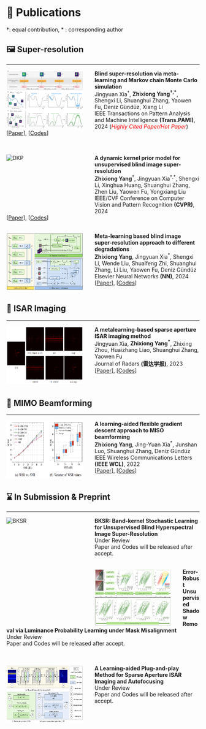 
# 📝 Publications 
&dagger;: equal contribution, * : corresponding author

##  🖼️ Super-resolution

<hr class="custom-hr1">
<dl>
  <dt><img align="left" width="200" height="150" class="custom-size" src="./_pages/images/MLMC.png" alt="MLMC" style="margin-right: 30px;"></dt>
</dl>

<strong><a class="publication-title">Blind super-resolution via meta-learning and Markov chain Monte Carlo simulation</a></strong> <br>
Jingyuan Xia<sup>†</sup>, <strong>Zhixiong Yang<sup>†,*</sup></strong>, Shengxi Li, Shuanghui Zhang, Yaowen Fu, Deniz Gündüz, Xiang Li <br>
IEEE Transactions on Pattern Analysis and Machine Intelligence  <strong>(Trans.PAMI)</strong>, 2024 (<span style="color:red">*Highly Cited Paper/Hot Paper*</span>) <br>
[[Paper](https://arxiv.org/pdf/2406.08896)], [[Codes](https://github.com/XYLGroup/MLMC)]
<br><br><br>

<dl>
  <dt><img align="left" width="200" height="150" class="custom-size" src="./_pages/images/DKP.png" alt="DKP" style="margin-right: 30px;"></dt>
</dl>

<strong><a class="publication-title">A dynamic kernel prior model for unsupervised blind image super-resolution</a></strong> <br>
<strong>Zhixiong Yang</strong><sup>†</sup>, Jingyuan Xia<sup>†,*</sup>, Shengxi Li, Xinghua Huang, Shuanghui Zhang, Zhen Liu, Yaowen Fu, Yongxiang Liu <br>
IEEE/CVF Conference on Computer Vision and Pattern Recognition  <strong>(CVPR)</strong>, 2024 <br>
[[Paper](https://openaccess.thecvf.com/content/CVPR2024/papers/Yang_A_Dynamic_Kernel_Prior_Model_for_Unsupervised_Blind_Image_Super-Resolution_CVPR_2024_paper.pdf)], [[Codes](https://github.com/XYLGroup/DKP)]
<br><br>

<dl>
  <dt><img align="left" width="200" height="150" class="custom-size" src="./_pages/images/DDSR.png" alt="DDSR" style="margin-right: 30px;"></dt>
</dl>

<strong><a class="publication-title">Meta-learning based blind image super-resolution approach to different degradations</a></strong> <br>
<strong>Zhixiong Yang</strong>, Jingyuan Xia<sup>*</sup>, Shengxi Li, Wende Liu, Shuaifeng Zhi, Shuanghui Zhang, Li Liu, Yaowen Fu, Deniz Gündüz <br>
Elsevier Neural Networks <strong>(NN)</strong>, 2024 <br>
[[Paper](https://www.sciencedirect.com/science/article/pii/S0893608024003538)], [[Codes](https://github.com/XYLGroup/DDSR)]
<br><br>

## 📡 ISAR Imaging 

<hr class="custom-hr1">
<dl>
  <dt><img align="left" width="200" height="150" class="custom-size" src="./_pages/images/Radar1.png" alt="Radar" style="margin-right: 30px;"></dt>
</dl>

<strong><a class="publication-title">A metalearning-based sparse aperture ISAR imaging method</a></strong> <br>
Jingyuan Xia, <strong>Zhixiong Yang<sup>*</sup></strong>, Zhixing Zhou, Huaizhang Liao, Shuanghui Zhang, Yaowen Fu <br>
Journal of Radars  <strong>(雷达学报)</strong>, 2023 <br>
[[Paper](https://radars.ac.cn/en/article/doi/10.12000/JR23121)], [[Codes](https://github.com/XYLGroup/LABP)]
<br><br><br>

## 📶 MIMO Beamforming

<hr class="custom-hr1">
<dl>
  <dt><img align="left" width="200" height="150" class="custom-size" src="./_pages/images/LAGD.png" alt="LAGD" style="margin-right: 30px;"></dt>
</dl>

<strong><a class="publication-title">A learning-aided flexible gradient descent approach to MISO beamforming</a></strong> <br>
<strong>Zhixiong Yang</strong>, Jing-Yuan Xia<sup>*</sup>, Junshan Luo, Shuanghui Zhang, Deniz Gündüz <br>
IEEE Wireless Communications Letters  <strong>(IEEE WCL)</strong>, 2022 <br>
[[Paper](https://drive.google.com/file/d/1jc84B9e_aexTxjCQt2TZs2DWtBRANhYT/view)], [[Codes](https://github.com/XYLGroup/LAGD)]
<br><br>

## ⌛️ In Submission & Preprint

<hr class="custom-hr1">
<dl>
  <dt><img align="left" width="200" height="150" src="./_pages/images/BKSR.png" alt="BKSR" style="margin-right: 30px;"></dt>
</dl>


<strong><a class="publication-title">BKSR: Band-kernel Stochastic Learning for Unsupervised Blind Hyperspectral Image Super-Resolution</a></strong> <br>
Under Review <br>
Paper and Codes will be released after accept.
<br><br>

<dl>
  <dt><img align="left" width="200" height="150" src="./_pages/images/EMSD.png" alt="EMSD" style="margin-right: 30px;"></dt>
</dl>

<strong><a class="publication-title">Error-Robust Unsupervised Shadow Removal via Luminance Probability Learning under Mask Misalignment</a></strong> <br>
Under Review <br>
Paper and Codes will be released after accept.
<br><br><br>

<dl>
  <dt><img align="left" width="200" height="150" src="./_pages/images/LAOF.png" alt="LAOF" style="margin-right: 30px;"></dt>
</dl>

<strong><a class="publication-title">A Learning-aided Plug-and-play Method for Sparse Aperture ISAR Imaging and Autofocusing</a></strong> <br>
Under Review <br>
Paper and Codes will be released after accept.
<br><br><br>

 
<style>
  .custom-hr1 {
    border: 1px solid grey; /* 增加边框的粗细 */
    height: 0px;  /* 确保横线的高度不为0 */
    color: black;
  }
</style>

